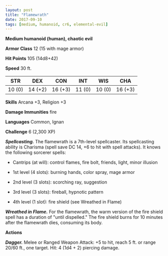 ```yaml
---
layout: post
title: "Flamewrath"
date: 2017-09-10
tags: [medium, humanoid, cr6, elemental-evil]
---
```


**Medium humanoid (human), chaotic evil**

**Armor Class** 12 (15 with mage armor)

**Hit Points** 105 (14d8+42)

**Speed** 30 ft.

|   STR   |   DEX   |   CON   |   INT   |   WIS   |   CHA   |
|:-----:|:-----:|:-----:|:-----:|:-----:|:-----:|
| 10 (0) | 14 (+2) | 16 (+3) | 11 (0) | 10 (0) | 16 (+3) |

**Skills** Arcana +3, Religion +3

**Damage Immunities** fire

**Languages** Common, Ignan

**Challenge** 6 (2,300 XP)

***Spellcasting.*** The flamewrath is a 7th-level spellcaster. Its spellcasting ability is Charisma (spell save DC 14, +6 to hit with spell attacks). It knows the following sorcerer spells: 

* Cantrips (at will): control flames, fire bolt, friends, light, minor illusion

* 1st level (4 slots): burning hands, color spray, mage armor

* 2nd level (3 slots): scorching ray, suggestion

* 3rd level (3 slots): fireball, hypnotic pattern

* 4th level (1 slot): fire shield (see Wreathed in Flame)

***Wreathed in Flame.*** For the flamewrath, the warm version of the fire shield spell has a duration of "until dispelled." The fire shield burns for 10 minutes after the flamewrath dies, consuming its body.

**Actions**

***Dagger.*** Melee or Ranged Weapon Attack: +5 to hit, reach 5 ft. or range 20/60 ft., one target. Hit: 4 (1d4 + 2) piercing damage.

